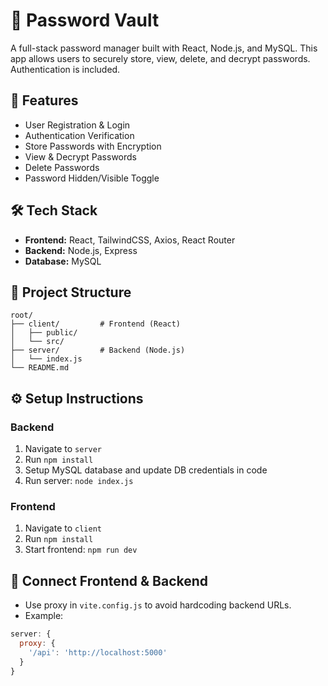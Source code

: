 # 🔐 Password Vault 

A full-stack password manager built with React, Node.js, and MySQL. This app allows users to securely store, view, delete, and decrypt passwords. Authentication is included.

## 🚀 Features
- User Registration & Login
- Authentication Verification
- Store Passwords with Encryption
- View & Decrypt Passwords
- Delete Passwords
- Password Hidden/Visible Toggle

## 🛠 Tech Stack
- **Frontend:** React, TailwindCSS, Axios, React Router
- **Backend:** Node.js, Express
- **Database:** MySQL

## 📂 Project Structure
```
root/
├── client/         # Frontend (React)
│   ├── public/
│   └── src/
├── server/         # Backend (Node.js)
│   └── index.js
└── README.md
```

## ⚙️ Setup Instructions
### Backend
1. Navigate to `server`
2. Run `npm install`
3. Setup MySQL database and update DB credentials in code
4. Run server: `node index.js`

### Frontend
1. Navigate to `client`
2. Run `npm install`
3. Start frontend: `npm run dev`

## 🔗 Connect Frontend & Backend
- Use proxy in `vite.config.js` to avoid hardcoding backend URLs.
- Example:
```js
server: {
  proxy: {
    '/api': 'http://localhost:5000'
  }
}
```

